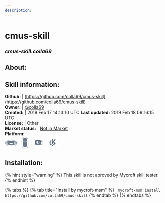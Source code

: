 ```yaml
---
description: 
---
```


# cmus-skill  
### _cmus-skill.colla69_  
## About:  


## Skill information:  
**Github:** | [https://github.com/colla69/cmus-skill](https://github.com/colla69/cmus-skill)  
**Owner:** | [@colla69](https://github.com/colla69)  
**Created:** | 2019 Feb 17 14:13:10 UTC  **Last updated:** 2019 Feb 18 09:16:15 UTC  
**License:** | Other  
**Market status:** | [Not in Market](https://market.mycroft.ai/skill/)  
**Platform:**  
 ![Mark I](../.gitbook/assets/mark-1-icon.png)  ![Mark II](../.gitbook/assets/mark-2-icon.png)  ![Picroft](../.gitbook/assets/picroft-icon.png)  ![plasmoid](../.gitbook/assets/kde.png)   
## Installation:  
{% hint style="warning" %}
This skill is not aproved by Mycroft skill tester.
{% endhint %}
    
{% tabs %}
{% tab title="Install by mycroft-msm" %}
``` mycroft-msm install https://github.com/colla69/cmus-skill```
{% endtab %}
  {% endtabs %}
  